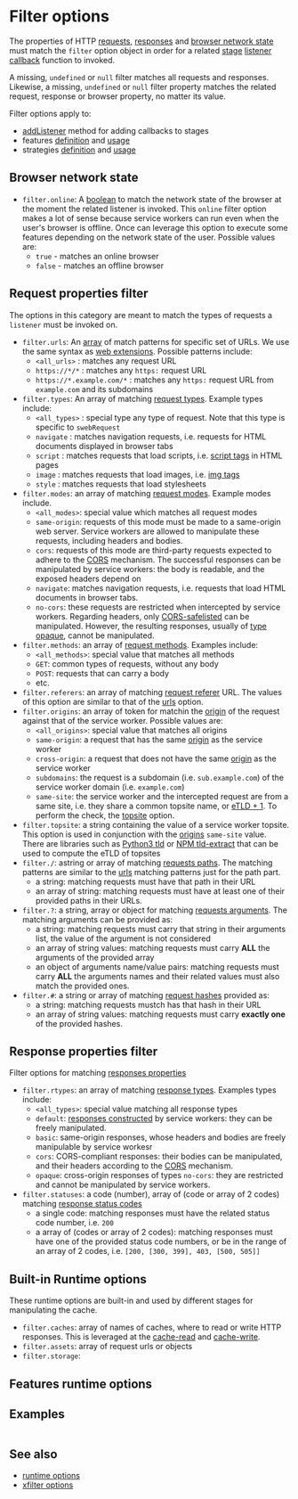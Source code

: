 # Filter options

The properties of HTTP [requests](https://developer.mozilla.org/en-US/docs/Web/API/Request), [responses](https://developer.mozilla.org/en-US/docs/Web/API/Response) and [browser network state](https://developer.mozilla.org/en-US/docs/Web/API/Navigator) must match the `filter` option object in order for a related [stage](../../stage/index.md) [listener callback](../../listener/index.md) function to invoked. 

A missing, `undefined` or `null` filter matches all requests and responses. Likewise, a missing, `undefined` or `null` filter property matches the related request, response or browser property, no matter its value.

Filter options apply to:
- [addListener](../../stages/methods/addListener/index.md) method for adding callbacks to stages
- features [definition](../../features/index.md#define) and [usage](../../features/index.md#enable) 
- strategies [definition](../../strategies/index.md#define) and [usage](../../strategies/index.md#enable)


## Browser network state
- `filter.online`: A [boolean](https://developer.mozilla.org/en-US/docs/Web/API/Navigator/onLine) to match the network state of the browser at the moment the related listener is invoked. This `online` filter option makes a lot of sense because service workers can run even when the user's browser is offline. Once can leverage this option to execute some features depending on the network state of the user. Possible values are:
	- `true` - matches an online browser
	- `false` - matches an offline browser 

## Request properties filter
The options in this category are meant to match the types of requests a `listener` must be invoked on. 
- `filter.urls`: An [array](https://developer.mozilla.org/en-US/docs/Web/JavaScript/Reference/Global_Objects/Array) of match patterns for specific set of URLs. We use the same syntax as [web extensions](https://developer.mozilla.org/en-US/docs/Mozilla/Add-ons/WebExtensions/Match_patterns). Possible patterns include:
	- `<all_urls>` : matches any request URL
	- `https://*/*` :  matches any `https:` request URL
	- `https://*.example.com/*` : matches any `https:` request URL from `example.com` and its subdomains
- `filter.types`: An array of matching [request types](https://developer.mozilla.org/en-US/docs/Web/API/Request/destination). Example types include:
	- `<all_types>` :  special type any type of request. Note that this type is specific to `swebRequest`
	- `navigate` : matches navigation requests, i.e. requests for HTML documents displayed in browser tabs
	- `script` : matches requests that load scripts, i.e. [script tags](https://developer.mozilla.org/en-US/docs/Web/HTML/Element/script) in HTML pages
	- `image` : matches requests that load images, i.e. [img tags](https://developer.mozilla.org/en-US/docs/Web/HTML/Element/img)
	- `style` : matches requests that load stylesheets
- `filter.modes`: an array of matching [request modes](https://developer.mozilla.org/en-US/docs/Web/API/Request/mode). Example modes include. 
	- `<all_modes>`: special value which matches all request modes
	- `same-origin`: requests of this mode must be made to a same-origin web server. Service workers are allowed to manipulate these requests, including headers and bodies.
	- `cors`: requests of this mode are third-party requests expected to adhere to the [CORS](https://developer.mozilla.org/en-US/docs/Web/HTTP/CORS) mechanism. The successful responses can be manipulated by service workers: the body is readable, and the exposed headers depend on 
	- `navigate`: matches navigation requests, i.e. requests that load HTML documents in browser tabs. 
	- `no-cors`: these requests are restricted when intercepted by service workers. Regarding headers, only [CORS-safelisted](https://developer.mozilla.org/en-US/docs/Glossary/CORS-safelisted_request_header) can be manipulated. However, the resulting responses, usually of [type opaque](https://developer.mozilla.org/en-US/docs/Web/API/Response/type), cannot be manipulated. 
- `filter.methods`: an array of [request methods](https://developer.mozilla.org/en-US/docs/Web/HTTP/Methods). Examples include:
	- `<all_methods>`: special value that matches all methods
	- `GET`: common types of requests, without any body
	- `POST`: requests that can carry a body
	- etc.
- `filter.referers`: an array of matching [request referer](https://developer.mozilla.org/en-US/docs/Web/API/Request/referrer) URL.
The values of this option are similar to that of the [urls](#urls) option.
- `filter.origins`: an array of token for matchin the [origin](https://developer.mozilla.org/en-US/docs/Web/HTTP/Headers/Origin) of the request against that of the service worker. Possible values are:
	- `<all_origins>`: special value that matches all origins
	- `same-origin`: a request that has the same [origin](https://developer.mozilla.org/en-US/docs/Web/HTTP/Headers/Origin) as the service worker
	- `cross-origin`: a request that does not have the same [origin](https://developer.mozilla.org/en-US/docs/Web/HTTP/Headers/Origin) as the service worker
	- `subdomains`: the request is a subdomain (i.e. `sub.example.com`) of the service worker domain (i.e. `example.com`)
	- `same-site`: the service worker and the intercepted request are from a same site, i.e. they share a common topsite name, or [eTLD + 1](https://wiki.mozilla.org/Public_Suffix_List). To perform the check, the [topsite](#topsite) option.
- `filter.topsite`: a string containing the value of a service worker topsite. This option is used in conjunction with the [origins](#origins) `same-site` value. There are libraries such as [Python3 tld](https://pypi.org/project/tld/) or [NPM tld-extract](https://www.npmjs.com/package/tld-extract) that can be used to compute the eTLD of topsites
- `filter./`: astring or array of matching [requests paths](https://developer.mozilla.org/en-US/docs/Mozilla/Add-ons/WebExtensions/Match_patterns#path). The matching patterns are similar to the [urls](#urls) matching patterns just for the path part.
	- a string: matching requests must have that path in their URL
	- an array of string: matching requests must have at least one of their provided paths in their URLs.
- `filter.?`: a string, array or object for matching [requests arguments](https://developer.mozilla.org/en-US/docs/Web/API/URL/searchParams). The matching arguments can be provided as:
	- a string: matching requests must carry that string in their arguments list, the value of the argument is not considered
	- an array of string values: matching requests must carry **ALL** the arguments of the provided array
	- an object of arguments name/value pairs: matching requests must carry **ALL** the arguments names and their related values must also match the provided ones.
- `filter.#`: a string or array of matching [request hashes](https://developer.mozilla.org/en-US/docs/Web/API/URL/hash)  provided as:
	- a string: matching requests mustch has that hash in their URL
	- an array of string values: matching requests must carry **exactly one** of the provided hashes.

## Response properties filter
Filter options for matching [responses properties](https://developer.mozilla.org/en-US/docs/Web/API/Response)
- `filter.rtypes`: an array of matching [response types](https://developer.mozilla.org/en-US/docs/Web/API/Response/type). Examples types include:
	- `<all_types>`: special value matching all response types
	- `default`: [responses constructed](https://developer.mozilla.org/en-US/docs/Web/API/Response/Response) by service workers: they can be freely manipulated. 
	- `basic`: same-origin responses, whose headers and bodies are freely manipulable by service workesr
	- `cors`: CORS-compliant responses: their bodies can be manipulated, and their headers according to the [CORS](https://developer.mozilla.org/en-US/docs/Web/HTTP/CORS) mechanism.
	- `opaque`: cross-origin responses of types `no-cors`: they are restricted and cannot be manipulated by service workers. 
- `filter.statuses`: a code (number), array of (code or array of 2 codes) matching [response status codes](https://developer.mozilla.org/en-US/docs/Web/HTTP/Status)
	- a single code: matching responses must have the related status code number, i.e. `200`
	- a array of (codes or array of 2 codes): matching responses must have one of the provided status code numbers, or be in the range of an array of 2 codes, i.e. `[200, [300, 399], 403, [500, 505]]`

## Built-in Runtime options
These runtime options are built-in and used by different stages for manipulating the cache. 
- `filter.caches`: array of names of caches, where to read or write HTTP responses. This is leveraged at the [cache-read](../../stages/events/fetch/index.md#cache-read-stages) and [cache-write](../../stages/events/fetch/index.md#cache-write-stages). 
- `filter.assets`: array of request urls or objects
- `filter.storage`:



## Features runtime options

## Examples
> 
```javascript
```

## See also
- [runtime options](../runtime/index.md)
- [xfilter options](../xfilter/index.md)
